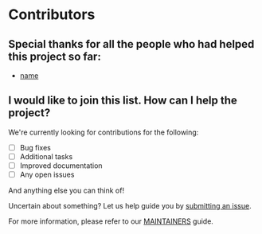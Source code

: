 # Contributors

## Special thanks for all the people who had helped this project so far:

* [name](https://link)

## I would like to join this list. How can I help the project?

We're currently looking for contributions for the following:

- [ ] Bug fixes
- [ ] Additional tasks
- [ ] Improved documentation
- [ ] Any open issues

And anything else you can think of!

Uncertain about something? Let us help guide you by [submitting an issue](https://github.com/PrefectHQ/prefect-jupyter/issues).

For more information, please refer to our [MAINTAINERS](MAINTAINERS.md) guide.
